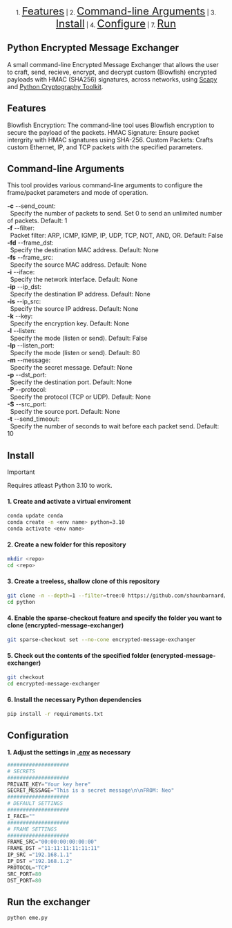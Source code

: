 <p align="center">
    1. <a href="#features" style="font-size: 24px;">Features</a> |
    2. <a href="#command-line-arguments" style="font-size: 24px;">Command-line Arguments</a> |
    3. <a href="#install" style="font-size: 24px;">Install</a> |
    4. <a href="#configure" style="font-size: 24px;">Configure</a> |
    7. <a href="#run" style="font-size: 24px;">Run</a>
</p>

## Python Encrypted Message Exchanger

A small command-line Encrypted Message Exchanger that allows the user to craft, send, recieve, encrypt, and decrypt custom (Blowfish) encrypted payloads with HMAC (SHA256) signatures, across networks, using [Scapy](https://github.com/secdev/scapy) and [Python Cryptography Toolkit](https://github.com/pycrypto/pycrypto).

## Features

Blowfish Encryption: The command-line tool uses Blowfish encryption to secure the payload of the packets.
HMAC Signature: Ensure packet intergrity with HMAC signatures using SHA-256.
Custom Packets: Crafts custom Ethernet, IP, and TCP packets with the specified parameters.

## Command-line Arguments

This tool provides various command-line arguments to configure the frame/packet parameters and mode of operation.

**-c** --send_count:<br>
&ensp;Specify the number of packets to send. Set 0 to send an unlimited number of packets. Default: 1<br>
**-f** --filter:<br>
&ensp;Packet filter: ARP, ICMP, IGMP, IP, UDP, TCP, NOT, AND, OR. Default: False<br>
**-fd** --frame_dst:<br>
&ensp;Specify the destination MAC address. Default: None<br>
**-fs** --frame_src:<br>
&ensp;Specify the source MAC address. Default: None<br>
**-i** --iface:<br>
&ensp;Specify the network interface. Default: None<br>
**-ip** --ip_dst:<br>
&ensp;Specify the destination IP address. Default: None<br>
**-is** --ip_src:<br>
&ensp;Specify the source IP address. Default: None<br>
**-k** --key:<br>
&ensp;Specify the encryption key. Default: None<br>
**-l** --listen:<br>
&ensp;Specify the mode (listen or send). Default: False<br>
**-lp** --listen_port:<br>
&ensp;Specify the mode (listen or send). Default: 80<br>
**-m** --message:<br>
&ensp;Specify the secret message. Default: None<br>
**-p** --dst_port:<br>
&ensp;Specify the destination port. Default: None<br>
**-P** --protocol:<br>
&ensp;Specify the protocol (TCP or UDP). Default: None<br>
**-S** --src_port:<br>
&ensp;Specify the source port. Default: None<br>
**-t** --send_timeout:<br>
&ensp;Specify the number of seconds to wait before each packet send. Default: 10<br>

## Install

> [!IMPORTANT]
> Requires atleast Python 3.10 to work.

#### 1. Create and activate a virtual enviroment
```bash
conda update conda
conda create -n <env name> python=3.10
conda activate <env name>
```

#### 2. Create a new folder for this repository
```bash
mkdir <repo>
cd <repo>
```

#### 3. Create a treeless, shallow clone of this repository
```bash
git clone -n --depth=1 --filter=tree:0 https://github.com/shaunbarnard/python.git
cd python
```

#### 4. Enable the sparse-checkout feature and specify the folder you want to clone (encrypted-message-exchanger)
```bash
git sparse-checkout set --no-cone encrypted-message-exchanger
```

#### 5. Check out the contents of the specified folder (encrypted-message-exchanger)
```bash
git checkout
cd encrypted-message-exchanger
```

#### 6. Install the necessary Python dependencies
```bash
pip install -r requirements.txt
``` 

## Configuration

**1. Adjust the settings in [.env](https://github.com/shaunbarnard/python/blob/main/encrypted-message-exchanger/.env?plain=#L1-L19) as necessary**

```py
####################
# SECRETS
####################
PRIVATE_KEY="Your key here"
SECRET_MESSAGE="This is a secret message\n\nFROM: Neo"
####################
# DEFAULT SETTINGS
####################
I_FACE=""
####################
# FRAME SETTINGS
####################
FRAME_SRC="00:00:00:00:00:00"
FRAME_DST ="11:11:11:11:11:11"
IP_SRC ="192.168.1.1"
IP_DST ="192.168.1.2"
PROTOCOL="TCP"
SRC_PORT=80
DST_PORT=80
```

## Run the exchanger

```bash
python eme.py
```